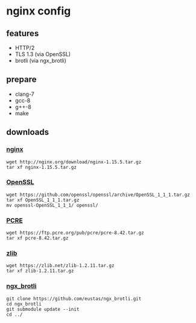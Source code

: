# nginx config
## features
* HTTP/2
* TLS 1.3 (via OpenSSL)
* brotli (via ngx_brotli)

## prepare
* clang-7
* gcc-8
* g++-8
* make

## downloads
### [nginx](https://nginx.org/)
```
wget http://nginx.org/download/nginx-1.15.5.tar.gz
tar xf nginx-1.15.5.tar.gz
``` 
### [OpenSSL](https://www.openssl.org/)
```
wget https://github.com/openssl/openssl/archive/OpenSSL_1_1_1.tar.gz
tar xf OpenSSL_1_1_1.tar.gz
mv openssl-OpenSSL_1_1_1/ openssl/
```
### [PCRE](https://www.pcre.org/)
```
wget https://ftp.pcre.org/pub/pcre/pcre-8.42.tar.gz
tar xf pcre-8.42.tar.gz
```
### [zlib](https://www.zlib.net/)
```
wget https://zlib.net/zlib-1.2.11.tar.gz
tar xf zlib-1.2.11.tar.gz
```
### [ngx_brotli](https://github.com/google/ngx_brotli)
```
git clone https://github.com/eustas/ngx_brotli.git
cd ngx_brotli
git submodule update --init
cd ../
```
